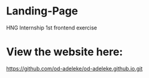# Landing-Page
HNG Internship 1st frontend exercise
# View the website here:
https://github.com/od-adeleke/od-adeleke.github.io.git
